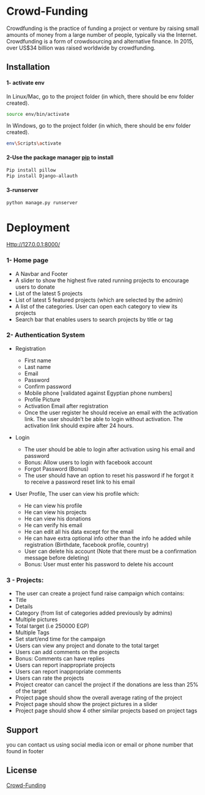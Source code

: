 # Crowd-Funding
Crowdfunding is the practice of funding a project or venture by raising small
amounts of money from a large number of people, typically via the Internet.
Crowdfunding is a form of crowdsourcing and alternative finance. In 2015,
over US$34 billion was raised worldwide by crowdfunding.
## Installation
#### 1- activate env 
In Linux/Mac, go to the project folder (in which, there should be env folder created).
```bash
source env/bin/activate
```
In Windows, go to the project folder (in which, there should be env folder created).
```bash
env\Scripts\activate
```
#### 2-Use the package manager [pip](https://pip.pypa.io/en/stable/) to install
```bash
Pip install pillow
Pip install Django-allauth
```
#### 3-runserver 
```bash
python manage.py runserver
```
# Deployment 
[Http://127.0.0.1:8000/](http://127.0.0.1:8000/)
### 1- Home page 
- A Navbar and Footer
- A slider to show the highest five rated running projects to encourage
users to donate
- List of the latest 5 projects
- List of latest 5 featured projects (which are selected by the admin)
- A list of the categories. User can open each category to view its
projects
- Search bar that enables users to search projects by title or tag
### 2- Authentication System
- Registration
  - First name
  - Last name
  - Email
  - Password
  - Confirm password
  - Mobile phone [validated against Egyptian phone numbers]
  - Profile Picture
  - Activation Email after registration
  - Once the user register he should receive an email with the
  activation link. The user shouldn’t be able to login without
  activation. The activation link should expire after 24 hours.

- Login
  - The user should be able to login after activation using his email
  and password
  - Bonus: Allow users to login with facebook account
  - Forgot Password (Bonus)
  - The user should have an option to reset his password if he
  forgot it to receive a password reset link to his email
- User Profile, The user can view his profile which:
  - He can view his profile
  - He can view his projects
  - He can view his donations
  - He can  verify his email
  - He can edit all his data except for the email
  - He can have extra optional info other than the info he added
  while registration (Birthdate, facebook profile, country)
  - User can delete his account (Note that there must be a
  confirmation message before deleting)
  - Bonus: User must enter his password to delete his account  

### 3 - Projects:
  - The user can create a project fund raise campaign which contains:
  - Title
  - Details
  - Category (from list of categories added previously by admins)
  - Multiple pictures
  - Total target (i.e 250000 EGP)
  - Multiple Tags
  - Set start/end time for the campaign
  - Users can view any project and donate to the total target
  - Users can add comments on the projects
  - Bonus: Comments can have replies
  - Users can report inappropriate projects
  - Users can report inappropriate comments
  - Users can rate the projects
  - Project creator can cancel the project if the donations are less than
  25% of the target
  - Project page should show the overall average rating of the project
  - Project page should show the project pictures in a slider
  - Project page should show 4 other similar projects based on project
  tags

## Support
you can contact us using social media icon or email or phone number that found in footer

## License
[Crowd-Funding](https://github.com/mohammedayada/Crowd-Funding.git)

